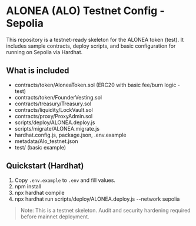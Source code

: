 
# ALONEA (ALO) Testnet Config - Sepolia

This repository is a testnet-ready skeleton for the ALONEA token (test). It includes sample contracts, deploy scripts, and basic configuration for running on Sepolia via Hardhat.

## What is included
- contracts/token/AloneaToken.sol (ERC20 with basic fee/burn logic - test)
- contracts/token/FounderVesting.sol
- contracts/treasury/Treasury.sol
- contracts/liquidity/LockVault.sol
- contracts/proxy/ProxyAdmin.sol
- scripts/deploy/ALONEA.deploy.js
- scripts/migrate/ALONEA.migrate.js
- hardhat.config.js, package.json, .env.example
- metadata/Alo_testnet.json
- test/ (basic example)

## Quickstart (Hardhat)
1. Copy `.env.example` to `.env` and fill values.
2. npm install
3. npx hardhat compile
4. npx hardhat run scripts/deploy/ALONEA.deploy.js --network sepolia

> Note: This is a testnet skeleton. Audit and security hardening required before mainnet deployment.
